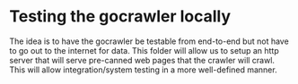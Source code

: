 # Testing the gocrawler locally
The idea is to have the gocrawler be testable from end-to-end but not 
have to go out to the internet for data. This folder will allow us to
setup an http server that will serve pre-canned web pages that the 
crawler will crawl. This will allow integration/system testing in a more
well-defined manner.